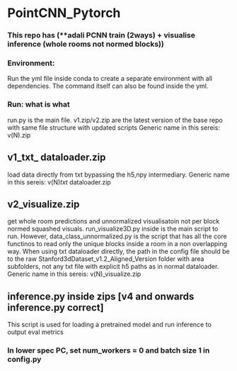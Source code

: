 # PointCNN_Pytorch 
### This repo has (**adali PCNN train (2ways) + visualise inference (whole rooms not normed blocks))
### Environment:
Run the yml file inside conda to create a separate environment with all dependencies. The command itself can also be found inside the yml.
### Run: what is what
run.py is the main file.
v1.zip/v2.zip are the latest version of the base repo with same file structure with updated scripts
Generic name in this sereis: v(N).zip
## v1_txt_ dataloader.zip
load data directly from txt bypassing the h5,npy intermediary.
Generic name in this sereis: v(N)_txt_ dataloader.zip
## v2_visualize.zip
get whole room predictions and unnormalized visualisatoin not per block normed squashed visuals. run_visualize3D.py inside is the main script to run. However, data_class_unnormalized.py is the script that has all the core functinos to read only the unique blocks inside a room in a non overlapping way.
When using txt dataloader directly, the path in the config file should be to the raw Stanford3dDataset_v1.2_Aligned_Version folder with area subfolders, not any txt file with explicit h5 paths as in normal dataloader.
Generic name in this sereis: v(N)_visualize.zip
## inference.py inside zips [v4 and onwards inference.py correct]
This script is used for loading a pretrained model and run inference to output eval metrics
### In lower spec PC, set num_workers = 0 and batch size 1 in config.py

